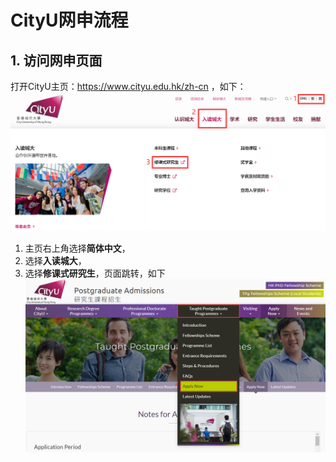 # CityU网申流程

## 1. 访问网申页面
打开CityU主页：https://www.cityu.edu.hk/zh-cn ，如下：
![figure1](../CityU/fig/figure1.png)
1. 主页右上角选择**简体中文**，
2. 选择**入读城大**，
3. 选择**修课式研究生**，页面跳转，如下
![figure2](../CityU/fig/figure2.png)
